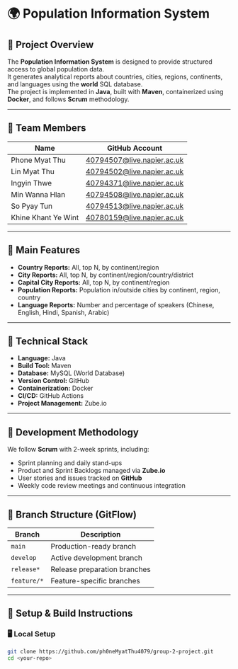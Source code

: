 # 🌍 Population Information System

## 🧾 Project Overview
The **Population Information System** is designed to provide structured access to global population data.  
It generates analytical reports about countries, cities, regions, continents, and languages using the **world** SQL database.  
The project is implemented in **Java**, built with **Maven**, containerized using **Docker**, and follows **Scrum** methodology.

---

## 👥 Team Members
| Name | GitHub Account |
|------|-----------------|
| Phone Myat Thu | 40794507@live.napier.ac.uk |
| Lin Myat Thu | 40794502@live.napier.ac.uk |
| Ingyin Thwe | 40794371@live.napier.ac.uk |
| Min Wanna Hlan | 40794508@live.napier.ac.uk |
| So Pyay Tun | 40794513@live.napier.ac.uk |
| Khine Khant Ye Wint | 40780159@live.napier.ac.uk |

---

## 🎯 Main Features
- **Country Reports:** All, top N, by continent/region  
- **City Reports:** All, top N, by continent/region/country/district  
- **Capital City Reports:** All, top N, by continent/region  
- **Population Reports:** Population in/outside cities by continent, region, country  
- **Language Reports:** Number and percentage of speakers (Chinese, English, Hindi, Spanish, Arabic)

---

## 🧩 Technical Stack
- **Language:** Java  
- **Build Tool:** Maven  
- **Database:** MySQL (World Database)  
- **Version Control:** GitHub  
- **Containerization:** Docker  
- **CI/CD:** GitHub Actions  
- **Project Management:** Zube.io  

---

## 🧠 Development Methodology
We follow **Scrum** with 2-week sprints, including:
- Sprint planning and daily stand-ups  
- Product and Sprint Backlogs managed via **Zube.io**  
- User stories and issues tracked on **GitHub**  
- Weekly code review meetings and continuous integration

---

## 🌿 Branch Structure (GitFlow)
| Branch | Description |
|--------|--------------|
| `main` | Production-ready branch |
| `develop` | Active development branch |
| `release*` | Release preparation branches |
| `feature/*` | Feature-specific branches |

---

## 🧰 Setup & Build Instructions
### 🖥️ Local Setup
```bash
git clone https://github.com/ph0neMyatThu4079/group-2-project.git
cd <your-repo>
